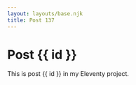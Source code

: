 ```yaml
---
layout: layouts/base.njk
title: Post 137
---
```


# Post {{ id }}

This is post {{ id }} in my Eleventy project.
